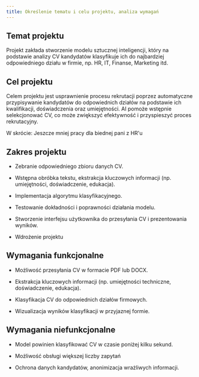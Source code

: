 ```yaml
---
title: Określenie tematu i celu projektu, analiza wymagań
---
```


## Temat projektu
Projekt zakłada stworzenie modelu sztucznej inteligencji, który na podstawie analizy CV kandydatów klasyfikuje ich do najbardziej odpowiedniego działu w firmie, np. HR, IT, Finanse, Marketing itd.

## Cel projektu
Celem projektu jest usprawnienie procesu rekrutacji poprzez automatyczne przypisywanie kandydatów do odpowiednich działów na podstawie ich kwalifikacji, doświadczenia oraz umiejętności. AI pomoże wstępnie selekcjonować CV, co może zwiększyć efektywność i przyspieszyć proces rekrutacyjny.

W skrócie: Jeszcze mniej pracy dla biednej pani z HR'u

## Zakres projektu
- Zebranie odpowiedniego zbioru danych CV.

- Wstępna obróbka tekstu, ekstrakcja kluczowych informacji (np. umiejętności, doświadczenie, edukacja).

- Implementacja algorytmu klasyfikacyjnego.

- Testowanie dokładności i poprawności działania modelu.

- Stworzenie interfejsu użytkownika do przesyłania CV i prezentowania wyników.

- Wdrożenie projektu

## Wymagania funkcjonalne
- Możliwość przesyłania CV w formacie PDF lub DOCX.

- Ekstrakcja kluczowych informacji (np. umiejętności techniczne, doświadczenie, edukacja).

- Klasyfikacja CV do odpowiednich działów firmowych.

- Wizualizacja wyników klasyfikacji w przyjaznej formie.

## Wymagania niefunkcjonalne
- Model powinien klasyfikować CV w czasie poniżej kilku sekund.

- Możliwość obsługi większej liczby zapytań

- Ochrona danych kandydatów, anonimizacja wrażliwych informacji.
